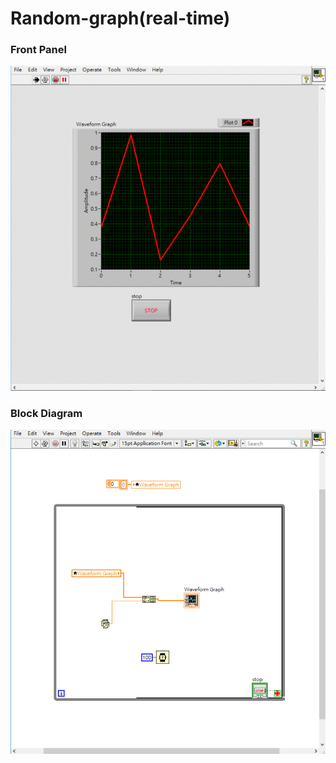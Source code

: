 # Random-graph(real-time)
### Front Panel
![Front Panel](https://github.com/Offliners/LabVIEW_projects/blob/master/Random-graph(real-time)/Random-Graph(Real%20Time).gif)

### Block Diagram
![Block Diagram](https://github.com/Offliners/LabVIEW_projects/blob/master/Random-graph(real-time)/Random-Graph(real-time).vi%20Block%20Diagram.png)
